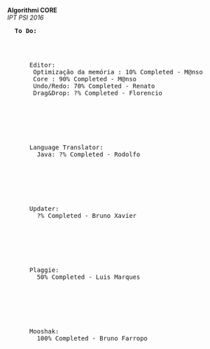 <b>Algorithmi CORE</b><br>
<i>IPT PSI 2016</i>

<pre>
  <lable><b>To Do:</b></lable>

  <p>
    &nbsp;&nbsp;Editor:
	&nbsp;&nbsp;&nbsp;Optimização da memória : 10% Completed - M@nso
    &nbsp;&nbsp;&nbsp;Core : 90% Completed - M@nso
	&nbsp;&nbsp;&nbsp;Undo/Redo: 70% Completed - Renato
    &nbsp;&nbsp;&nbsp;Drag&Drop: ?% Completed - Florencio
  </p>
  
  <p>
    &nbsp;&nbsp;Language Translator:
    &nbsp;&nbsp;&nbsp; Java: ?% Completed - Rodolfo
  </p>
  
  <p>
    &nbsp;&nbsp;Updater:
    &nbsp;&nbsp;&nbsp; ?% Completed - Bruno Xavier
  </p>
  
  <p>
    &nbsp;&nbsp;Plaggie:
    &nbsp;&nbsp;&nbsp; 50% Completed - Luis Marques
  </p>
  
  <p>
    &nbsp;&nbsp;Mooshak:
    &nbsp;&nbsp;&nbsp; 100% Completed - Bruno Farropo
  </p>
  
</pre>
